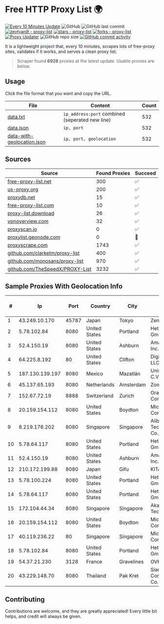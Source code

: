 
# Free HTTP Proxy List 🌍

[![Every 10 Minutes Update](https://github.com/mertguvencli/http-proxy-list/actions/workflows/main.yml/badge.svg?branch=main)](https://github.com/mertguvencli/http-proxy-list/actions/workflows/main.yml)
![GitHub](https://img.shields.io/github/license/mertguvencli/http-proxy-list)
![GitHub last commit](https://img.shields.io/github/last-commit/mertguvencli/http-proxy-list)
[![zevtyardt - proxy-list](https://img.shields.io/static/v1?label=zevtyardt&message=proxy-list&color=blue&logo=github)](https://github.com/zevtyardt/proxy-list "Go to GitHub repo")
[![stars - proxy-list](https://img.shields.io/github/stars/zevtyardt/proxy-list?style=social)](https://github.com/zevtyardt/proxy-list)
[![forks - proxy-list](https://img.shields.io/github/forks/zevtyardt/proxy-list?style=social)](https://github.com/zevtyardt/proxy-list)
[![Proxy Updater](https://github.com/zevtyardt/proxy-list/workflows/Proxy%20Updater/badge.svg)](https://github.com/zevtyardt/proxy-list/actions?query=workflow:"Proxy+Updater")
![GitHub repo size](https://img.shields.io/github/repo-size/zevtyardt/proxy-list)
[![GitHub commit activity](https://img.shields.io/github/commit-activity/m/zevtyardt/proxy-list?logo=commits)](https://github.com/zevtyardt/proxy-list/commits/main)

It is a lightweight project that, every 10 minutes, scrapes lots of free-proxy sites, validates if it works, and serves a clean proxy list.

> Scraper found **6928** proxies at the latest update. Usable proxies are below.

## Usage

Click the file format that you want and copy the URL.

|File|Content|Count|
|----|-------|-----|
|[data.txt](https://raw.githubusercontent.com/mertguvencli/http-proxy-list/main/proxy-list/data.txt)|`ip_address:port` combined (seperated new line)|532|
|[data.json](https://raw.githubusercontent.com/mertguvencli/http-proxy-list/main/proxy-list/data.json)|`ip, port`|532|
|[data-with-geolocation.json](https://raw.githubusercontent.com/mertguvencli/http-proxy-list/main/proxy-list/data-with-geolocation.json)|`ip, port, geolocation`|532|

## Sources

|Source|Found Proxies|Succeed|
|------|-------------|-------|
|[free-proxy-list.net](https://free-proxy-list.net)|300|✅|
|[us-proxy.org](https://www.us-proxy.org)|200|✅|
|[proxydb.net](http://proxydb.net)|15|✅|
|[free-proxy-list.com](https://free-proxy-list.com/?page=&port=&type%5B%5D=http&type%5B%5D=https&up_time=0&search=Search)|10|✅|
|[proxy-list.download](https://www.proxy-list.download/HTTP)|26|✅|
|[vpnoverview.com](https://vpnoverview.com/privacy/anonymous-browsing/free-proxy-servers)|32|✅|
|[proxyscan.io](https://www.proxyscan.io)|0|✅|
|[proxylist.geonode.com](https://proxylist.geonode.com/api/proxy-list?limit=300&page=1&sort_by=lastChecked&sort_type=desc&protocols=http,https)|0|🚫|
|[proxyscrape.com](https://api.proxyscrape.com/v2/?request=displayproxies&protocol=http&timeout=10000&country=all&ssl=all&anonymity=all)|1743|✅|
|[github.com/clarketm/proxy-list](https://raw.githubusercontent.com/clarketm/proxy-list/master/proxy-list-raw.txt)|400|✅|
|[github.com/monosans/proxy-list](https://raw.githubusercontent.com/monosans/proxy-list/main/proxies/http.txt)|970|✅|
|[github.com/TheSpeedX/PROXY-List](https://raw.githubusercontent.com/TheSpeedX/PROXY-List/master/http.txt)|3232|✅|


## Sample Proxies With Geolocation Info

|#|Ip|Port|Country|City|Internet Service Provider|
|-|--|----|-------|----|-------------------------|
|1|43.249.10.170|45787|Japan|Tokyo|Zenlayer Inc|
|2|5.78.102.84|8080|United States|Portland|Hetzner Online GmbH|
|3|52.4.150.19|8080|United States|Ashburn|Amazon.com, Inc.|
|4|64.225.8.192|80|United States|Clifton|DigitalOcean, LLC|
|5|187.130.139.197|8080|Mexico|Mazatlán|Uninet S.A. de C.V.|
|6|45.137.65.193|8080|Netherlands|Amsterdam|Zomro B.V.|
|7|152.67.72.19|8888|Switzerland|Zurich|Oracle Corporation|
|8|20.159.154.112|8080|United States|Boydton|Microsoft Corporation|
|9|8.219.176.202|8080|Singapore|Singapore|Alibaba (US) Technology Co., Ltd.|
|10|5.78.64.117|8080|United States|Portland|Hetzner Online GmbH|
|11|52.4.150.19|8080|United States|Ashburn|Amazon.com, Inc.|
|12|210.172.199.88|8080|Japan|Gifu|KITAGATA|
|13|5.78.100.224|8080|United States|Portland|Hetzner Online GmbH|
|14|5.78.64.117|8080|United States|Portland|Hetzner Online GmbH|
|15|172.104.44.34|8080|Singapore|Singapore|Akamai Technologies|
|16|20.159.154.112|8080|United States|Boydton|Microsoft Corporation|
|17|40.119.236.22|80|Singapore|Singapore|Microsoft Corporation|
|18|5.78.102.84|8080|United States|Portland|Hetzner Online GmbH|
|19|54.37.21.230|3128|France|Gravelines|OVH SAS|
|20|43.229.148.70|8080|Thailand|Pak Kret|Siamdata Communication Co.|



## Contributing

Contributions are welcome, and they are greatly appreciated! Every
little bit helps, and credit will always be given.

